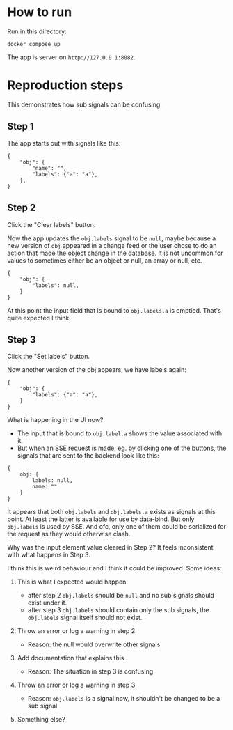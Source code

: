 # How to run

Run in this directory:

```
docker compose up
```

The app is server on `http://127.0.0.1:8082`.

# Reproduction steps

This demonstrates how sub signals can be confusing.

## Step 1

The app starts out with signals like this:

```
{
    "obj": {
        "name": "",
        "labels": {"a": "a"},
    },
}
```

## Step 2

Click the "Clear labels" button.

Now the app updates the `obj.labels` signal to be `null`, maybe because a new version of `obj` appeared in a change
feed or the user chose to do an action that made the object change in the database. It is not uncommon for values to
sometimes either be an object or null, an array or null, etc.

```
{
    "obj": {
        "labels": null,
    }
}
```

At this point the input field that is bound to `obj.labels.a` is emptied. That's quite expected I think.

## Step 3

Click the "Set labels" button.

Now another version of the obj appears, we have labels again:

```
{
    "obj": {
        "labels": {"a": "a"},
    }
}
```

What is happening in the UI now?

- The input that is bound to `obj.label.a` shows the value associated with it.
- But when an SSE request is made, eg. by clicking one of the buttons, the signals that are sent to the backend look like 
  this:

```
{
    obj: {
        labels: null,
        name: ""
    }
}
```

It appears that both `obj.labels` and `obj.labels.a` exists as signals at this point. At least the latter is
available for use by data-bind. But only `obj.labels` is used by SSE. And ofc, only one of them could be serialized for
the request as they would otherwise clash.

Why was the input element value cleared in Step 2? It feels inconsistent with what happens in Step 3.

I think this is weird behaviour and I think it could be improved. Some ideas:

1. This is what I expected would happen:
   - after step 2 `obj.labels` should be `null` and no sub signals should exist under it.
   - after step 3 `obj.labels` should contain only the sub signals, the `obj.labels` signal itself should not exist.

2. Throw an error or log a warning in step 2
   - Reason: the null would overwrite other signals

3. Add documentation that explains this
   - Reason: The situation in step 3 is confusing

4. Throw an error or log a warning in step 3
   - Reason: `obj.labels` is a signal now, it shouldn't be changed to be a sub signal

5. Something else?
